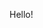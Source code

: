 Hello!

<!---
matthysv/matthysv is a ✨ special ✨ repository because its `README.md` (this file) appears on your GitHub profile.
You can click the Preview link to take a look at your changes.
--->
